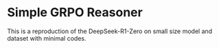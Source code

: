 # Simple GRPO Reasoner
 This is a reproduction of the DeepSeek-R1-Zero on small size model and dataset with minimal codes.
